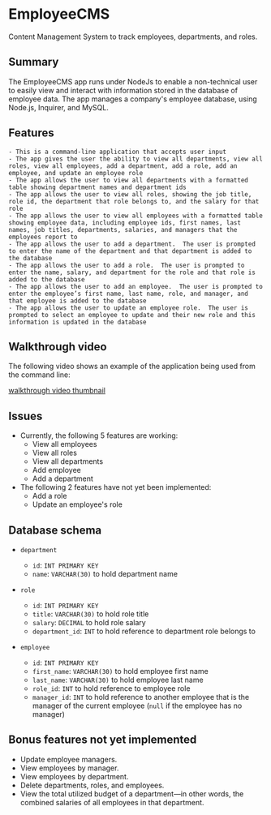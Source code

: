 # EmployeeCMS
Content Management System to track employees, departments, and roles.

## Summary
The EmployeeCMS app runs under NodeJs to enable a non-technical user to easily view and interact with information stored in the database of employee data. The app manages a company's employee database, using Node.js, Inquirer, and MySQL.

## Features

```
- This is a command-line application that accepts user input
- The app gives the user the ability to view all departments, view all roles, view all employees, add a department, add a role, add an employee, and update an employee role
- The app allows the user to view all departments with a formatted table showing department names and department ids
- The app allows the user to view all roles, showing the job title, role id, the department that role belongs to, and the salary for that role
- The app allows the user to view all employees with a formatted table showing employee data, including employee ids, first names, last names, job titles, departments, salaries, and managers that the employees report to
- The app allows the user to add a department.  The user is prompted to enter the name of the department and that department is added to the database
- The app allows the user to add a role.  The user is prompted to enter the name, salary, and department for the role and that role is added to the database
- The app allows the user to add an employee.  The user is prompted to enter the employee’s first name, last name, role, and manager, and that employee is added to the database
- The app allows the user to update an employee role.  The user is prompted to select an employee to update and their new role and this information is updated in the database 
```

## Walkthrough video

The following video shows an example of the application being used from the command line:

[walkthrough video thumbnail](https://watch.screencastify.com/v/fkCqG2D2xHtdTc5TB700)

## Issues
* Currently, the following 5 features are working:
    * View all employees
    * View all roles
    * View all departments
    * Add employee
    * Add a department
* The following 2 features have not yet been implemented:
    * Add a role
    * Update an employee's role

## Database schema
* `department`
    * `id`: `INT PRIMARY KEY`
    * `name`: `VARCHAR(30)` to hold department name

* `role`
    * `id`: `INT PRIMARY KEY`
    * `title`: `VARCHAR(30)` to hold role title
    * `salary`: `DECIMAL` to hold role salary
    * `department_id`: `INT` to hold reference to department role belongs to

* `employee`
    * `id`: `INT PRIMARY KEY`
    * `first_name`: `VARCHAR(30)` to hold employee first name
    * `last_name`: `VARCHAR(30)` to hold employee last name
    * `role_id`: `INT` to hold reference to employee role
    * `manager_id`: `INT` to hold reference to another employee that is the manager of the current employee (`null` if the employee has no manager)

## Bonus features not yet implemented
* Update employee managers.
* View employees by manager.
* View employees by department.
* Delete departments, roles, and employees.
* View the total utilized budget of a department&mdash;in other words, the combined salaries of all employees in that department.
